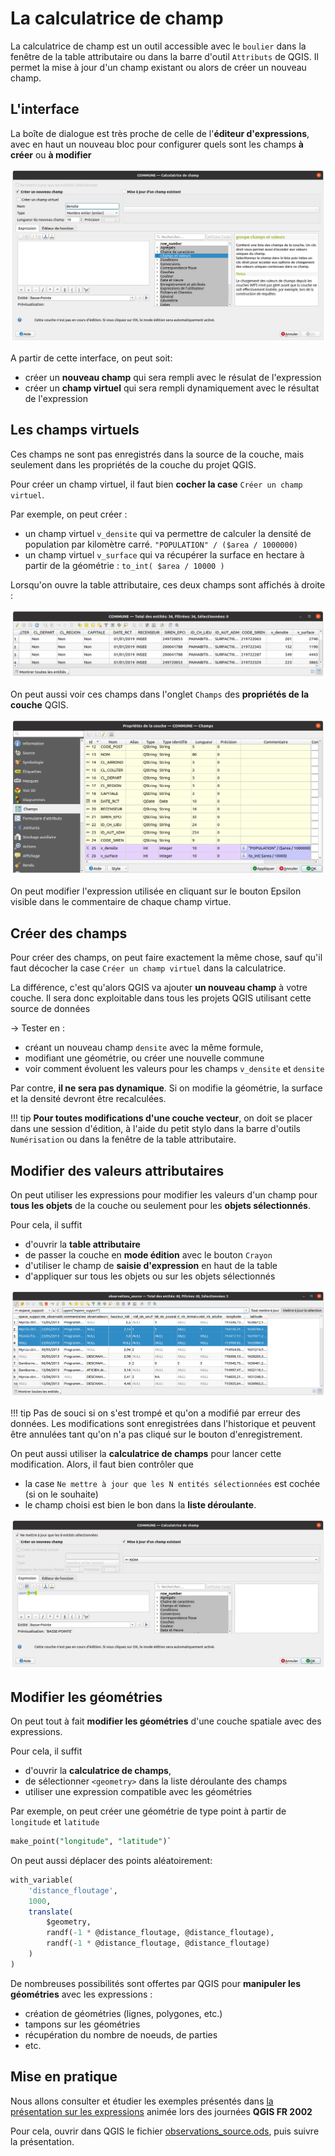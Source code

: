 # La calculatrice de champ

La calculatrice de champ est un outil accessible avec le `boulier` dans la fenêtre de la table attributaire ou dans la barre d'outil `Attributs` de QGIS.
Il permet la mise à jour d'un champ existant ou alors de créer un nouveau champ.

## L'interface

La boîte de dialogue est très proche de celle de l'**éditeur d'expressions**,
avec en haut un nouveau bloc pour configurer quels sont les champs **à créer** ou **à modifier**

![calculatrice](./media/calculatrice.png)

A partir de cette interface, on peut soit:

* créer un **nouveau champ** qui sera rempli avec le résulat de l'expression
* créer un **champ virtuel** qui sera rempli dynamiquement avec le résultat de l'expression

## Les champs virtuels

Ces champs ne sont pas enregistrés dans la source de la couche, mais seulement
dans les propriétés de la couche du projet QGIS.

Pour créer un champ virtuel, il faut bien **cocher la case** `Créer un champ virtuel`.

Par exemple, on peut créer :

* un champ virtuel `v_densite` qui va permettre de calculer la
  densité de population par kilomètre carré. `"POPULATION" / ($area / 1000000)`
* un champ virtuel `v_surface` qui va récupérer la surface en hectare à partir
  de la géométrie : `to_int( $area / 10000 )`

Lorsqu'on ouvre la table attributaire, ces deux champs sont affichés à droite :

![champs virtuels table](./media/champs_virtuels_table_attributaire.png)

On peut aussi voir ces champs dans l'onglet `Champs` des **propriétés de la couche** QGIS.

![champs virtuels champs](./media/champs_virtuels_onglet_champs.png)

On peut modifier l'expression utilisée en cliquant sur le bouton Epsilon visible
dans le commentaire de chaque champ virtue.

## Créer des champs

Pour créer des champs, on peut faire exactement la même chose,
sauf qu'il faut décocher la case `Créer un champ virtuel` dans la calculatrice.

La différence, c'est qu'alors QGIS va ajouter **un nouveau champ** à votre couche.
Il sera donc exploitable dans tous les projets QGIS utilisant cette source de données

-> Tester en :

* créant un nouveau champ `densite` avec la même formule,
* modifiant une géométrie, ou créer une nouvelle commune
* voir comment évoluent les valeurs pour les champs `v_densite` et `densite`

Par contre, **il ne sera pas dynamique**. Si on modifie la géométrie, la surface et la densité
devront être recalculées.

!!! tip
    **Pour toutes modifications d'une couche vecteur**, on doit se placer dans une session d'édition, à l'aide du petit stylo dans la barre d'outils `Numérisation` ou dans la fenêtre de la table attributaire.

## Modifier des valeurs attributaires

On peut utiliser les expressions pour modifier les valeurs d'un champ
pour **tous les objets** de la couche ou seulement pour les **objets sélectionnés**.

Pour cela, il suffit

* d'ouvrir la **table attributaire**
* de passer la couche en **mode édition** avec le bouton `Crayon`
* d'utiliser le champ de **saisie d'expression** en haut de la table
* d'appliquer sur tous les objets ou sur les objets sélectionnés

![](./media/table_attributaire_modifier_valeurs.png)

!!! tip
    Pas de souci si on s'est trompé et qu'on a modifié par erreur des données.
    Les modifications sont enregistrées dans l'historique et peuvent être
    annulées tant qu'on n'a pas cliqué sur le bouton d'enregistrement.

On peut aussi utiliser la **calculatrice de champs** pour lancer cette modification.
Alors, il faut bien contrôler que

* la case `Ne mettre à jour que les N entités sélectionnées` est cochée (si on le souhaite)
* le champ choisi est bien le bon dans la **liste déroulante**.

![calculatrice modifier valeurs](./media/calculatrice_modifier_valeurs.png)

## Modifier les géométries

On peut tout à fait **modifier les géométries** d'une couche spatiale avec des expressions.

Pour cela, il suffit

* d'ouvrir la **calculatrice de champs**,
* de sélectionner `<geometry>` dans la liste déroulante des champs
* utiliser une expression compatible avec les géométries

Par exemple, on peut créer une géométrie de type point à partir de `longitude` et `latitude`

```sql
make_point("longitude", "latitude")`
```

On peut aussi déplacer des points aléatoirement:

```sql
with_variable(
	'distance_floutage',
	1000,
	translate(
		$geometry,
		randf(-1 * @distance_floutage, @distance_floutage),
		randf(-1 * @distance_floutage, @distance_floutage)
	)
)
```

De nombreuses possibilités sont offertes par QGIS pour **manipuler les géométries**
avec les expressions :

* création de géométries (lignes, polygones, etc.)
* tampons sur les géométries
* récupération du nombre de noeuds, de parties
* etc.


## Mise en pratique

Nous allons consulter et étudier les exemples présentés dans [la présentation sur les expressions](https://docs.3liz.org/presentations/2022-01_QGISFR_2022_outil_saisie_avec_expressions_Michael_DOUCHIN.html)
animée lors des journées **QGIS FR 2002**

Pour cela, ouvrir dans QGIS le fichier [observations_source.ods](media/observations_source.ods), puis suivre la présentation.
